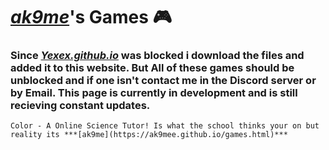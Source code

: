# ***[ak9me](https://ak9mee.github.io/backup)***'s Games :video_game:
### Since ***[Yexex.github.io](https://yexex.github.io)*** was blocked i download the files and added it to this website. But All of these games should be unblocked and if one isn't contact me in the Discord server or by Email. This page is currently in development and is still recieving constant updates.

```
Color - A Online Science Tutor! Is what the school thinks your on but reality its ***[ak9me](https://ak9mee.github.io/games.html)***
```
